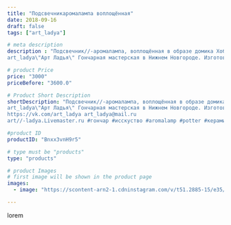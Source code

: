 ```yaml
---
title: "Подсвечникаромалампа воплощённая"
date: 2018-09-16
draft: false
tags: ["art_ladya"]

# meta description
description : "Подсвечник//-аромалампа, воплощённая в образе домика Хоббита. 
art_ladya\"Арт Ладья\" Гончарная мастерская в Нижнем Новгороде. Изготовление керамики и мастер//-"

# product Price
price: "3000"
priceBefore: "3600.0"

# Product Short Description
shortDescription: "Подсвечник//-аромалампа, воплощённая в образе домика Хоббита. 
art_ladya\"Арт Ладья\" Гончарная мастерская в Нижнем Новгороде. Изготовление керамики и мастер//-классы по обучению. 
https://vk.com/art_ladya art_ladya@mail.ru 
art//-ladya.Livemaster.ru #гончар #исскуство #aromalamp #potter #керамикадляинтерьера #керамикаручнаяработа #гончарнаямастерская #керамиканазаказ #handmade #свеча #керамика #candlestick #эксклюзивнаякерамика #painter #dishes #decor #ceramicar #nntoday #claygoods #restaurant #earthenware #ceramic #design #magic #lodge #ceramicart #hobbit #подсвечник #clay #авторскаякерамика"

#product ID
productID: "Bnxx3vnH9r5"

# type must be "products"
type: "products"

# product Images
# first image will be shown in the product page
images:
  - image: "https://scontent-arn2-1.cdninstagram.com/v/t51.2885-15/e35/40744546_919506248242730_3054215217525109330_n.jpg?se=7&tp=1&_nc_ht=scontent-arn2-1.cdninstagram.com&_nc_cat=102&_nc_ohc=trz_3X5TsWcAX_wD21G&ccb=7-4&oh=8b7d7aefa21f06a9065ba9d12dbc7d71&oe=608330FA&_nc_sid=86f79a&ig_cache_key=MTg2OTQ5NDY1NTMwNzk5NTg5Nw%3D%3D.2-ccb7-4"

---
```

lorem
